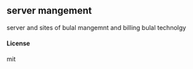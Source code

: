 ## server mangement

server and sites of bulal mangemnt and billing bulal technolgy

#### License

mit
